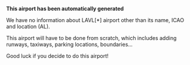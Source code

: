 **This airport has been automatically generated**

We have no information about LAVL[*] airport other than its name, ICAO and location (AL).

This airport will have to be done from scratch, which includes adding runways, taxiways, parking locations, boundaries...

Good luck if you decide to do this airport!